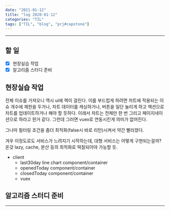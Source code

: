 ```yaml
---
date: "2021-01-12"
title: "log 2020-01-12"
categories: "TIL"
tags: ["TIL", "blog", "prj#capstone"]
---
```


----------

## 할 일

- [x] 현장실습 작업
- [x] 알고리즘 스터디 준비

## 현장실습 작업

전체 이슈를 가져오니 역시 ui에 렉이 걸린다.
이를 부드럽게 하려면 차트에 적용되는 이슈 개수에 제한을 두거나, 차트 데이터를 캐싱하거나, 버튼을 일단 눌리게 하고 액션으로 차트를 업데이트하거나 해야 할 듯하다. 이래서 차트는 전체만 한 번 그리고 페이지네이션으로 하라고 한거 같다. 그런데 그러면 vuex로 연동시킨게 의미가 없어진다.

그나마 필터링 조건을 좀더 최적화(false시 바로 리턴)시켜서 약간 빨라졌다.

겨우 이정도로도 서비스가 느려지기 시작하는데, 대형 서비스는 어떻게 구현되는걸까? 온갖 lazy, cache, 분산 등의 최적화로 떡칠되어야 가능할 듯.

- client
  - last30day line chart component/container
  - openedToday component/container
  - closedToday component/container
  - vuex

## 알고리즘 스터디 준비

----------
